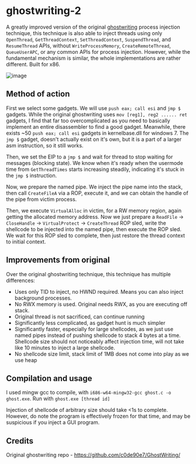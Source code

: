 # ghostwriting-2
A greatly improved version of the original [ghostwriting](https://github.com/c0de90e7/GhostWriting/blob/master/gw_ng.c) process injection technique, this technique is also able to inject threads using only `OpenThread`, `GetThreadContext`, `SetThreadContext`, `SuspendThread`, and `ResumeThread` APIs, without `WriteProcessMemory`, `CreateRemoteThread`, `QueueUserAPC`, or any common APIs for process injection. However, while the fundamental mechanism is similar, the whole implementations are rather different. Built for x86.

![image](https://github.com/lemond69/ghostwriting-2/assets/139056562/5b1a6df5-f688-479d-824a-a5ce4389f300)

## Method of action
First we select some gadgets. We will use `push eax; call esi` and `jmp $` gadgets. While the original ghostwriting uses `mov [reg1], reg2 ...... ret` gadgets, I find that far too overcomplicated as you need to basically implement an entire disassembler to find a good gadget. Meanwhile, there exists ~50 `push eax; call esi` gadgets in kernelbase.dll for windows 7. The `jmp $` gadget, doesn't actually exist on it's own, but it is a part of a larger asm instruction, so it still works.

Then, we set the EIP to a `jmp $` and wait for thread to stop waiting for messages (blocking state). We know when it's ready when the usermode time from `GetThreadTimes` starts increasing steadily, indicating it's stuck in the `jmp $` instruction.

Now, we prepare the named pipe. We inject the pipe name into the stack, then call `CreateFileA` via a ROP, execute it, and we can obtain the handle of the pipe from victim process.

Then, we execute `VirtualAlloc` in victim, for a RW memory region, again getting the allocated memory address. Now we just prepare a `ReadFile` -> `CloseHandle` -> `VirtualProtect` -> `CreateThread` ROP sled, write the shellcode to be injected into the named pipe, then execute the ROP sled. We wait for this ROP sled to complete, then just restore the thread context to initial context.

## Improvements from original
Over the original ghostwriting technique, this technique has multiple differences:
- Uses only TID to inject, no HWND required. Means you can also inject background processes.
- No RWX memory is used. Original needs RWX, as you are executing off stack.
- Original thread is not sacrificed, can continue running
- Significantly less complicated, as gadget hunt is much simpler
- Significantly faster, especially for large shellcodes, as we just use named pipes instead of pushing shellcode to stack 4 bytes at a time. Shellcode size should not noticeably affect injection time, will not take like 10 minutes to inject a large shellcode.
- No shellcode size limit, stack limit of 1MB does not come into play as we use heap

## Compilation and usage
I used mingw gcc to compile, with `i686-w64-mingw32-gcc ghost.c -o ghost.exe`. Run with `ghost.exe [thread id]`

Injection of shellcode of arbitrary size should take <1s to complete. However, do note the program is effectively frozen for that time, and may be suspicious if you inject a GUI program.

## Credits
Original ghostwriting repo - https://github.com/c0de90e7/GhostWriting/
